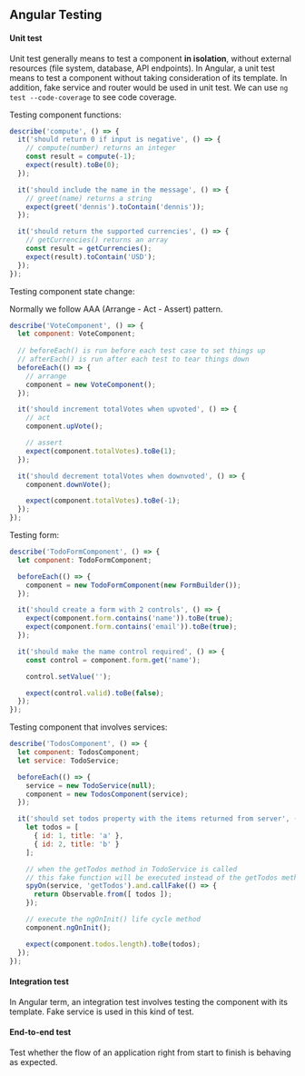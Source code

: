 ## Angular Testing

#### Unit test

Unit test generally means to test a component __in isolation__, without external resources (file system, database, API endpoints). In Angular, a unit test means to test a component without taking consideration of its template. In addition, fake service and router would be used in unit test. We can use `ng test --code-coverage` to see code coverage.

Testing component functions:

```js
describe('compute', () => {
  it('should return 0 if input is negative', () => {
    // compute(number) returns an integer
    const result = compute(-1);
    expect(result).toBe(0);
  });

  it('should include the name in the message', () => {
    // greet(name) returns a string
    expect(greet('dennis').toContain('dennis'));
  });

  it('should return the supported currencies', () => {
    // getCurrencies() returns an array
    const result = getCurrencies();
    expect(result).toContain('USD');
  });
});
```

Testing component state change:

Normally we follow AAA (Arrange - Act - Assert) pattern.

```js
describe('VoteComponent', () => {
  let component: VoteComponent;
  
  // beforeEach() is run before each test case to set things up
  // afterEach() is run after each test to tear things down
  beforeEach(() => {
    // arrange
    component = new VoteComponent();
  });

  it('should increment totalVotes when upvoted', () => {
    // act
    component.upVote();

    // assert
    expect(component.totalVotes).toBe(1);
  });

  it('should decrement totalVotes when downvoted', () => {
    component.downVote();

    expect(component.totalVotes).toBe(-1);
  });
});
```

Testing form:

```js
describe('TodoFormComponent', () => {
  let component: TodoFormComponent;

  beforeEach(() => {
    component = new TodoFormComponent(new FormBuilder());
  });

  it('should create a form with 2 controls', () => {
    expect(component.form.contains('name')).toBe(true);
    expect(component.form.contains('email')).toBe(true);
  });

  it('should make the name control required', () => {
    const control = component.form.get('name');

    control.setValue('');

    expect(control.valid).toBe(false);
  });
});
```

Testing component that involves services:

```js
describe('TodosComponent', () => {
  let component: TodosComponent;
  let service: TodoService;

  beforeEach(() => {
    service = new TodoService(null);
    component = new TodosComponent(service);
  });

  it('should set todos property with the items returned from server', () => {
    let todos = [
      { id: 1, title: 'a' },
      { id: 2, title: 'b' }
    ];

    // when the getTodos method in TodoService is called
    // this fake function will be executed instead of the getTodos method
    spyOn(service, 'getTodos').and.callFake(() => {
      return Observable.from([ todos ]);
    });

    // execute the ngOnInit() life cycle method
    component.ngOnInit();

    expect(component.todos.length).toBe(todos);
  });
});
```

#### Integration test

In Angular term, an integration test involves testing the component with its template. Fake service is used in this kind of test.

#### End-to-end test

Test whether the flow of an application right from start to finish is behaving as expected.
